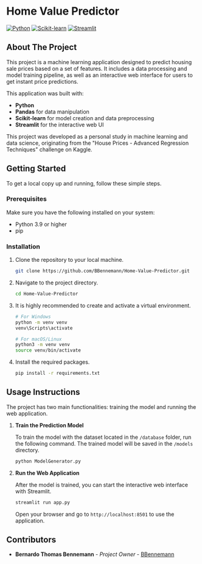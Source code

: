 # Home Value Predictor

[![Python](https://img.shields.io/badge/Python-3.9%2B-blue?style=for-the-badge&logo=python)](https://www.python.org/)
[![Scikit-learn](https://img.shields.io/badge/scikit--learn-1.3.2-orange?style=for-the-badge&logo=scikit-learn)](https://scikit-learn.org/)
[![Streamlit](https://img.shields.io/badge/Streamlit-1.28.2-red?style=for-the-badge&logo=streamlit)](https://streamlit.io/)

## About The Project

This project is a machine learning application designed to predict housing sale prices based on a set of features. It includes a data processing and model training pipeline, as well as an interactive web interface for users to get instant price predictions.

This application was built with:
* **Python**
* **Pandas** for data manipulation
* **Scikit-learn** for model creation and data preprocessing
* **Streamlit** for the interactive web UI

This project was developed as a personal study in machine learning and data science, originating from the "House Prices - Advanced Regression Techniques" challenge on Kaggle.

## Getting Started

To get a local copy up and running, follow these simple steps.

### Prerequisites

Make sure you have the following installed on your system:
* Python 3.9 or higher
* pip

### Installation

1.  Clone the repository to your local machine.
    ```bash
    git clone https://github.com/BBennemann/Home-Value-Predictor.git
    ```
2.  Navigate to the project directory.
    ```bash
    cd Home-Value-Predictor
    ```
3.  It is highly recommended to create and activate a virtual environment.
    ```bash
    # For Windows
    python -m venv venv
    venv\Scripts\activate

    # For macOS/Linux
    python3 -m venv venv
    source venv/bin/activate
    ```
4.  Install the required packages.
    ```bash
    pip install -r requirements.txt
    ```

## Usage Instructions

The project has two main functionalities: training the model and running the web application.

1.  **Train the Prediction Model**

    To train the model with the dataset located in the `/database` folder, run the following command. The trained model will be saved in the `/models` directory.
    ```bash
    python ModelGenerator.py
    ```

2.  **Run the Web Application**

    After the model is trained, you can start the interactive web interface with Streamlit.
    ```bash
    streamlit run app.py
    ```
    Open your browser and go to `http://localhost:8501` to use the application.

## Contributors

* **Bernardo Thomas Bennemann** - *Project Owner* - [BBennemann](https://github.com/BBennemann)
